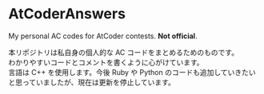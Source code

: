 # AtCoderAnswers
My personal AC codes for AtCoder contests. __Not official__.

本リポジトリは私自身の個人的な AC コードをまとめるためのものです。  
わかりやすいコードとコメントを書くように心がけています。  
言語は C++ を使用します。今後 Ruby や Python のコードも追加していきたいと思っていましたが、現在は更新を停止しています。
